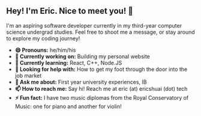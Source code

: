 ## Hey! I'm Eric. Nice to meet you! 👋
I'm an aspiring software developer currently in my third-year computer science undergrad studies. Feel free to shoot me a message, or stay around to explore my coding journey!

- **😄 Pronouns:** he/him/his
- **🔭 Currently working on:** Building my personal website
- **🌱 Currently learning:** React, C++, Node.JS
- **🤔 Looking for help with:** How to get my foot through the door into the job market
- **💬 Ask me about:** First year university experiences, IB
- **📫 How to reach me:** Say hi! Reach me at eric (at) ericshuai (dot) tech
- **⚡ Fun fact:** I have two music diplomas from the Royal Conservatory of Music: one for piano and another for violin!
